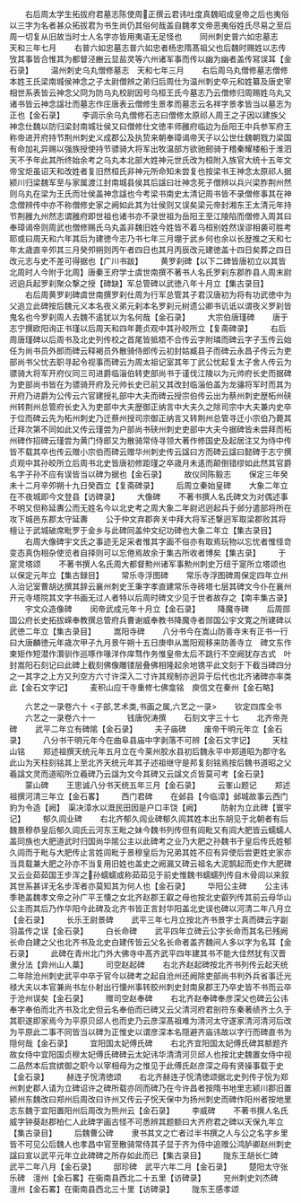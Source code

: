<!-- { "loadSidebar": true } -->
　　右后周太学生拓拔府君墓志陈使周正撰云君讳吐度真魏昭成皇帝之后也夷俗以三字为名者甚众拓拔君为书生尚仍其俗何哉盖自魏孝文帝恶夷俗姓氏尽易之至后周一切复从旧故当时士人名字亦皆用夷语无足怪也
　　同州刺史普六如忠墓志　天和三年七月
　　右普六如忠墓志普六如忠者杨忠隋髙祖父也后魏时赐姓以志传攷其事皆合惟其为都督泾豳云显盐灵等六州诸军事而传以幽为幽者盖传冩误耳【金石录】
　　温州刺史乌丸僧修墓志　天和七年三月
　　右后周乌丸僧修墓志僧修本姓王氏梁南城侯神念之子太尉僧辨之弟归后周仕为温州刺史卒元和姓纂及唐史宰相世系表皆云神念父冏为防乌丸校尉因号乌桓王氏今墓志乃云僧修归周赐姓乌丸又诸书皆云神念諡壮而墓志作庄唐表云僧修生景孝而墓志云名祥字景孝皆当以墓志为正也【金石录】
　　李调示余乌丸僧修石志曰僧修太原祁人周王之子因以建族父神念仕魏以防归梁封南城壮侯又曰僧修仕文徳丰师雝府临边为岳阳王中兵参军府王称帝进开府持节荆州刺史义成郡公及执贽来朝奉璋谒帝天子以公世仕魏朝戮力梁国有命加礼异赐以强族授使持节骠骑大将军出牧温部方欲驰劒骑于稽秦耀楼船于淮泗天不予年此其所终始余考之乌丸本北部大姓神元世氏改为桓附入族官大统十五年文帝宝炬虽诏天和改姓者复旧然桓氏非神元所命知未尝复也按梁书王神念太原祁人据颍川归梁魏军至与家属渡江封南城县侯其后諡曰壮神念死子僧辨以兵兴梁胙荆州然则乌丸在梁为王氏而壮侯盖神念諡也今考梁书南史太清记周书皆不录僧修事其在神念僧辨传中亦不称僧修史家之阙如此其为壮侯则又误矣梁元帝封湘东王太清元年持节荆雝九州然志谓雝府即世祖也诸书亦不录世祖为岳阳王至江陵陷而僧修入周其曰奉璋谒帝则周武也僧修赐氏乌丸盖非魏旧姓今姓皆不着乌桓别姓然误谬相袭可胜考耶或曰周天和六年其后为建徳今志乃书七年三月堋于武乡何也余以长歴推之天和七年太歳直辛夘其三月癸夘朔则丙午者四日也其月丙辰改元建徳盖十四日矣葬之四日改元志与史不差可得据也【广川书跋】
　　黄罗刹碑【以下二碑皆唐初立以其皆北周时人今附于北周】唐秦王府学士虞世南撰不著书人名氏罗刹东郡胙县人周末尉迟逈兵起罗刹聚众撃之授【碑缺】军总管碑以武徳八年十月立【集古录目】
　　右后周黄罗刹碑虞世南撰罗刹仕周为行军总管其子君汉唐初为将有功武徳中为父追立此碑按后魏元义本名夜义弟元刹本名罗刹元树遗公卿书讥诋以谓夜义罗刹皆鬼名也今罗刹周人去魏不逺犹以为名何哉【金石录】
　　大宗伯唐瑾碑
　　唐于志宁撰欧阳询正书瑾以后周天和四年薨贞观中其孙皎所立【复斋碑录】
　　右后周唐瑾碑以后周书及北史列传校之首尾皆抵牾不合传云字附璘而碑云字子玉传云始任为尚书员外郎而碑云释褐员外散骑侍郎传云初封姑臧县子而碑云永昌子传云为吏部尚书父忧去职寻起令视事而碑云为周太祖记室其年丁武公忧起复太子舍人传云为骠骑大将军开府仪同三司进爵临淄伯转吏部尚书于谨伐江陵以为元帅府长史而据碑为吏部尚书皆在为骠骑开府及元帅长史已前又其改封临淄伯盖为龙骧将军时而其为开府乃进爵为公传云六官建授礼部中大夫而碑云授宗伯传云出为蔡州刺史歴柘州硖州转荆州总管府长史入为吏部中大夫歴御正纳言中大夫久之除司宗中大夫兼内史卒于位而碑云先为柘州刺史乃迁蔡州授司宗御正纳言又转荆州总管寻迁小宗伯乃薨其迁拜次第不同如此又传云瑾尝为户部尚书硖州刺史吏部中大夫今据碑皆未尝拜而柘州碑作招碑云瑾尝为黄门侍郎又为散骑常侍寻领大著作修国史及起居注又为侍中传皆不载其卒也传云赠小宗伯而碑云赠华州刺史传云諡曰方而碑云諡曰懿碑于志宁撰贞观中其孙皎所立后周书北史皆唐初修距瑾之卒歳月未逺而颠倒错缪如此然其官爵名字子孙不应有误皆当以碑为据也【金石录】
　　故仪同陈毅志
　　保定三年癸未十二月辛夘朔十九日癸酉立【复斋碑录】
　　后周立秦始皇碑
　　大象二年立在不夜城即今文登县【访碑录】
　　大像碑
　　不著书撰人名氏碑文为对偶述事不明又但称延夀公而无姓名今以北史考之周大象二年尉迟迥起兵于邺分遣部将所在攻下城邑东郡太守延夀
　　公于仲文弃郡奔关中拜大将军还撃迥军取梁郡败其将檀让于武城破席毗罗于金乡与此碑同盖仲文纪功碑也大象二年立【集古录目】
　　右周大像碑宇文氏之事迹无足采者惟其字画不俗亦有取焉玩物以忘忧者惟怪竒变态真伪相杂使览者自择则可以忘倦焉故余于集古所收者博矣【集古录】
　　于寔灵塔颂
　　不著书撰人名氏周大都督勲州诸军事勲州刺史万纽于寔所立塔颂也以保定元年立【集古録目】
　　常乐寺浮图碑
　　常乐寺浮图碑周保定四年立州人治记室曹胡达撰其辞云襄州刺史王秉字孝直建常乐寺砖塔七层其碑文今仆在襄州开元寺塔院其文字书画无过人者特以后周时碑文少见于世者故存之【南丰集古录】
　　宇文众造像碑
　　闵帝武成元年十月立【金石录】
　　降魔寺碑
　　后周郧国公府长史拓拔嵘奉教撰总管府兵曹谢威奉教书降魔寺者郧国公宇文寛之所建碑以武徳二年立【集古录目】
　　嵩阳寺碑
　　八分书今在嵩山防善寺末有正书一行曰大唐麟徳元年歳次甲子九月景午朔十五日庚申从嵩阳观移来防善寺立　碑文东作柬矩作短潜作灒驯作巡啄作喙洋作庠骛作务惟皇帝太后不跳行不空阙犹存古式　叶封嵩阳石刻记曰此碑上截刻佛像雕镂层叠佛相隆起余地镌平此文刻于下截当碑四分之一其字之上方又刋空方六寸许深入二寸许其规制亦迥异于后代也北齐诸碑亦率类此【金石文字记】
　　麦积山应干寺重修七佛龛铭　庾信文在秦州【金石略】













　　六艺之一录卷六十
<子部,艺术类,书画之属,六艺之一录>
　　钦定四库全书
　　六艺之一录卷六十一　　　　钱唐倪涛撰
　　石刻文字三十七
　　北齐帝尧碑
　　武平二年立有碑隂【金石录】
　　夫子庙碑
　　废帝干明元年立【金石录】
　　八分书干明元年今在曲阜县庙中字剥落不可辨【金石文字记】
　　天柱山铭
　　郑述祖撰天统元年五月立在今莱州胶水县初后魏永平中郑道昭为郡守名此山为天柱刻铭其上至北齐天统元年其子述祖继守是邦复刻铭焉按后魏书道昭之父羲諡文灵而道昭所立羲碑乃云諡为文今其碑又云諡文贞皆莫可考【金石录】
　　蒙山碑
　　王思诚八分书天统五年三月【金石录】
　　云峯山题记
　　郑述祖撰河清三年立【金石畧】
　　西门君碑
　　在邺县【今临漳】邺城故事云西门豹为令造【阙】　渠决漳水以溉民田因是户口丰饶【阙】　　　防射为立此碑【寰宇记】
　　郁久闾业碑
　　右北齐郁久闾业碑郁久闾其姓本出东胡见于北朝者有后魏景穆恭皇后郁久闾氏云河东王毗之妹今魏书列传但有闾毗又有闾大肥皆云蠕蠕人盖同族也大肥道武时归国尚华隂公主以此碑考之业乃大肥之孙魏书于皇后传氏姓郁久闾而于毗与大肥传止言姓闾毗于景穆皇后为兄弟其姓不应有异使后尝更姓史家亦当具载兼大肥之孙亦不当复用旧姓也盖史之阙漏又碑云祖名大泥鹊起而史作大肥碑又云业茹茹国王步浑之孙蠕蠕或称茹茹见于前史惟魏书蠕蠕列传自木骨闾以来叙其世系甚详无名步浑者亦莫知其为何人也【金石录】
　　华阳公主碑
　　公主讳季艳盖魏孝文帝之孙广平王懐之女北齐赵郡王叡之母也按北史叡列传其前云母华山公主而其后乃作华阳今此碑及北齐书皆正言封华阳盖北史误也碑以河清二年八月立【金石录】
　　长乐王尉景碑
　　武平三年七月立按北齐书景字士真而碑云字副羽盖传之误【金石录】
　　白长命碑
　　武平四年立碑云公字长命而其名已残阙长命白建之父也北齐书及北史白建传皆云父名长命者盖齐魏间人多以字为名耳【金石录】
　　此碑在青州北门外大佛寺中髙齐武平四年建其书不能大佳然犹有汉晋隶分法【弇州山人藁】
　　司空赵起碑
　　右北齐赵起碑按北齐书列传云起天统二年除沧州刺史武平中卒于官今以碑考之起自沧州还阙除吏部尚书判外兵省事迁光禄大夫以本官兼尚书左仆射出行懐州事转胶州刺史封南泉郡王乃卒史皆不书而云卒于沧州误矣【金石录】
　　赠司空赵奉碑
　　右北齐赵奉碑奉彦深父也碑云公讳奉字奉伯而北齐书及北史但云名奉伯而已碑又云父清河府君剖符东秦著绩齐土久于其职遂即家焉今为平原贝邱人也而史乃云彦深髙祖难为清河太守遂家清河清河后改为平原此二事不同皆当以碑为正惟史以谓彦深本名隠避齐庙讳故以字行而碑直书为隠何哉【金石录】
　　宜阳国太妃傅氏碑
　　右北齐宜阳国太妃傅氏碑其额题齐故女侍中宜阳国贞穆太妃傅氏碑碑云太妃讳华清清河贝邱人也按北史魏置女侍中视二品然本后宫嫔御之职今以宰相母为之惟见于此傅氏赵彦深之母有贤操事载于史【金石录】
　　赫连子恱清徳颂
　　右北齐赫连子恱清徳颂据北史列传子恱为郑州刺史郡人请为立碑诏许之碑所载亦同而碑乃在今许昌者按隋书地里志颍川郡旧置颍州东魏改曰郑州后周改曰许州又传云子恱天保中为扬州刺史而碑作阳州者按地里志东魏于宜阳置阳州后周改为熊州云【金石录】
　　李威碑
　　不著书撰人名氏威字钟葵赵郡柏仁人此碑字画古怪不可悉辨其题额曰大齐府君之碑以天保九年立【集古录目】
　　后魏曹公碑
　　隶书其文之亡者过半书撰之人与公之名字乡里皆不可见公后魏人也孝昌中官至散骑常侍其子显于齐为侍中追赠公鸿胪卿赵州刺史諡曰宣以武平元年立此碑碑之所存如此而已【集古录目】
　　陇东王胡长仁碑　武平二年八月【金石录】
　　邸珍碑　武平六年二月【金石录】
　　楚阳太守张乐碑　澶州【金石畧】在衞南县西北二十五里【访碑录】
　　兖州刺史刘杰碑　澶州【金石畧】在衞南县西北三十里【访碑录】
　　陇东王感孝颂
